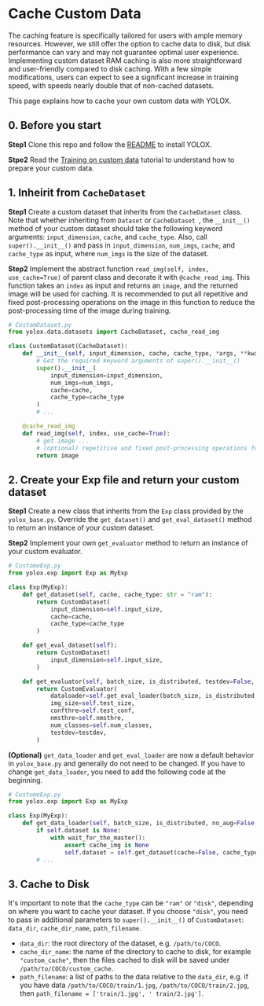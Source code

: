# Cache Custom Data

The caching feature is specifically tailored for users with ample memory resources. However, we still offer the option to cache data to disk, but disk performance can vary and may not guarantee optimal user experience. Implementing custom dataset RAM caching is also more straightforward and user-friendly compared to disk caching. With a few simple modifications, users can expect to see a significant increase in training speed, with speeds nearly double that of non-cached datasets.

This page explains how to cache your own custom data with YOLOX.

## 0. Before you start

**Step1** Clone this repo and follow the [README](../README.md) to install YOLOX.

**Stpe2** Read the [Training on custom data](train_custom_data.md) tutorial to understand how to prepare your custom data.

## 1. Inheirit from `CacheDataset`


**Step1** Create a custom dataset that inherits from the `CacheDataset` class. Note that whether inheriting from `Dataset` or `CacheDataset `, the `__init__()` method of your custom dataset should take the following keyword arguments: `input_dimension`, `cache`, and `cache_type`. Also, call `super().__init__()` and pass in `input_dimension`, `num_imgs`, `cache`, and `cache_type` as input, where `num_imgs` is the size of the dataset.

**Step2** Implement the abstract function `read_img(self, index, use_cache=True)` of parent class and decorate it with `@cache_read_img`.  This function takes an `index` as input and returns an `image`, and the returned image will be used for caching. It is recommended to put all repetitive and fixed post-processing operations on the image in this function to reduce the post-processing time of the image during training.

```python
# CustomDataset.py
from yolox.data.datasets import CacheDataset, cache_read_img

class CustomDataset(CacheDataset):
    def __init__(self, input_dimension, cache, cache_type, *args, **kwargs):
        # Get the required keyword arguments of super().__init__()
        super().__init__(
            input_dimension=input_dimension,
            num_imgs=num_imgs,
            cache=cache,
            cache_type=cache_type
        )
        # ...

    @cache_read_img
    def read_img(self, index, use_cache=True):
        # get image ...
        # (optional) repetitive and fixed post-processing operations for image
        return image
```

## 2. Create your Exp file and return your custom dataset

**Step1** Create a new class that inherits from the `Exp` class provided by the `yolox_base.py`. Override the `get_dataset()` and `get_eval_dataset()` method to return an instance of your custom dataset.

**Step2** Implement your own `get_evaluator` method to return an instance of your custom evaluator.

```python
# CustomeExp.py
from yolox.exp import Exp as MyExp

class Exp(MyExp):
    def get_dataset(self, cache, cache_type: str = "ram"):
        return CustomDataset(
            input_dimension=self.input_size,
            cache=cache,
            cache_type=cache_type
        )

    def get_eval_dataset(self):
        return CustomDataset(
            input_dimension=self.input_size,
        )

    def get_evaluator(self, batch_size, is_distributed, testdev=False, legacy=False):
        return CustomEvaluator(
            dataloader=self.get_eval_loader(batch_size, is_distributed, testdev=testdev, legacy=legacy),
            img_size=self.test_size,
            confthre=self.test_conf,
            nmsthre=self.nmsthre,
            num_classes=self.num_classes,
            testdev=testdev,
        )
```

**(Optional)** `get_data_loader` and `get_eval_loader` are now a default behavior in `yolox_base.py` and generally do not need to be changed. If you have to change `get_data_loader`, you need to add the following code at the beginning.

```python
# CustomeExp.py
from yolox.exp import Exp as MyExp

class Exp(MyExp):
    def get_data_loader(self, batch_size, is_distributed, no_aug=False, cache_img: str = None):
        if self.dataset is None:
            with wait_for_the_master():
                assert cache_img is None
                self.dataset = self.get_dataset(cache=False, cache_type=cache_img)
        # ...

```

## 3. Cache to Disk
It's important to note that the `cache_type` can be `"ram"` or `"disk"`, depending on where you want to cache your dataset. If you choose `"disk"`, you need to pass in additional parameters to `super().__init__()` of `CustomDataset`: `data_dir`, `cache_dir_name`, `path_filename`.

- `data_dir`: the root directory of the dataset, e.g. `/path/to/COCO`.
- `cache_dir_name`: the name of the directory to cache to disk, for example `"custom_cache"`, then the files cached to disk will be saved under `/path/to/COCO/custom_cache`.
- `path_filename`: a list of paths to the data relative to the `data_dir`, e.g. if you have data `/path/to/COCO/train/1.jpg`, `/path/to/COCO/train/2.jpg`, then `path_filename = ['train/1.jpg', ' train/2.jpg']`.
